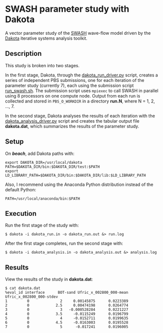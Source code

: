 # SWASH parameter study with Dakota

A vector parameter study
of the [SWASH](http://swash.sourceforge.net/)
wave-flow model
driven by the 
[Dakota](https://dakota.sandia.gov/)
iterative systems analysis toolkit.

## Description

This study is broken into two stages.

In the first stage,
Dakota,
through the [dakota_run_driver.py](dakota_run_driver.py) script,
creates a series of independent PBS submissions,
one for each iteration of the parameter study (currently 7),
each using the submission script
[run_swash.sh](run_swash.sh).
The submission script uses `mpiexec`
to call SWASH in parallel
using 8 processors
on one compute node.
Output from each run is collected and stored
in `PBS_O_WORKDIR`
in a directory **run.N**,
where N = 1, 2, ..., 7.

In the second stage,
Dakota analyses the results of each iteration
with the [dakota_analysis_driver.py](dakota_analysis_driver.py) script
and creates the tabular output file **dakota.dat**,
which summarizes the results of the parameter study.

## Setup

On ***beach***,
add Dakota paths with:
```
export DAKOTA_DIR=/usr/local/dakota
PATH=$DAKOTA_DIR/bin:$DAKOTA_DIR/test:$PATH
export LD_LIBRARY_PATH=$DAKOTA_DIR/bin:$DAKOTA_DIR/lib:$LD_LIBRARY_PATH
```
Also,
I recommend using the Anaconda Python distribution
instead of the default Python:
```
PATH=/usr/local/anaconda/bin:$PATH
```

## Execution

Run the first stage of the study with:
```
$ dakota -i dakota_run.in -o dakota_run.out &> run.log
```

After the first stage completes, run the second stage with:
```
$ dakota -i dakota_analysis.in -o dakota_analysis.out &> analysis.log
```

## Results

View the results of the study in **dakota.dat**:
```
$ cat dakota.dat
%eval_id interface      BOT-sand Ufric_x_002800_000-mean Ufric_x_002800_000-stdev
1         0              2     0.00145875      0.0223389
2         0            2.5     0.00474198      0.0264774
3         0              3   -0.000528284      0.0221227
4         0            3.5     -0.0115249      0.0196799
5         0              4     -0.0152711      0.0199635
6         0            4.5     -0.0163003      0.0195528
7         0              5      -0.017241      0.0196005
```
